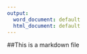 ```yaml
---
output:
  word_document: default
  html_document: default
---
```

##This is a markdown file

